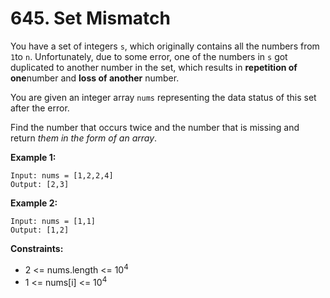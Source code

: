 # 645. Set Mismatch

You have a set of integers `s`, which originally contains all the numbers from `1`to `n`. Unfortunately, due to some error, one of the numbers in `s` got duplicated to another number in the set, which results in **repetition of one**number and **loss of another** number.

You are given an integer array `nums` representing the data status of this set after the error.

Find the number that occurs twice and the number that is missing and return *them in the form of an array*.

 

**Example 1:**

```
Input: nums = [1,2,2,4]
Output: [2,3]
```

**Example 2:**

```
Input: nums = [1,1]
Output: [1,2]
```

 

**Constraints:**

- 2 <= nums.length <= 10<sup>4</sup>
- 1 <= nums[i] <= 10<sup>4</sup>